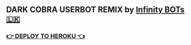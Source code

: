 ## DARK COBRA USERBOT REMIX by [Infinity BOTs 🇱🇰](https://t.me/InfinityJE)

### [👉 DEPLOY TO HEROKU 👈](https://www.heroku.com/deploy?template=https://github.com/ImJanindu/DarkCobraUserBot)
